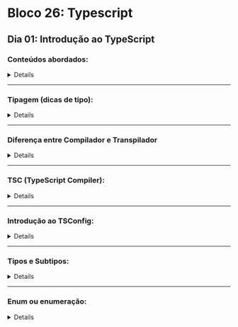 # Bloco 26: Typescript
## Dia 01: Introdução ao TypeScript

### Conteúdos abordados:

<details>

* Introdução (O que é TypeScript?)
* Tipagem (dicas de tipo)
* Diferença entre Compilador e Transpilador
* TSC - TypeScript Compiler
* Introdução ao TSConfig
* TypeScript Playground
* Tipos e Subtipos
* Enum ou enumeração
* Primeiro programa em TypeScript

</details>

--------------------------

### Tipagem (dicas de tipo):

<details>

* **TypeScript é uma linguagem fortemente tipada e estaticamente tipada que possui inferência de tipo.**
* **Tipagem Estática:**
  * Não permite que a pessoa desenvolvedora altere o tipo após ele ser declarado;
  * Geralmente a verificação de tipo é feita em tempo de compilação.

* **Tipagem dinâmica:**
  * Não ocorre no Typescript;
  * A linguagem de programação “escolhe" o tipo de dado a partir do valor atribuído à variável em tempo de execução;

* **Tipagem forte:**
  * Ocorre no Typescript;
  * Linguagens fortemente tipadas não realizam conversões automaticamente.
  * Não é possível realizar operações entre valores de diferentes tipos, sendo necessário que a pessoa desenvolvedora faça a conversão para um dos tipos, caso seja possível.

* **Tipagem fraca:**
  * Não ocorre no Typescript;
  * A linguagem consegue realizar conversões automáticas entre tipos diferentes de dados;

* **Inferência de tipo:**
  * Algumas linguagens com tipagem estática podem fazer a inferência de tipo na declaração de variáveis, mas sem permitir que o tipo seja alterado após a declaração.

</details>

--------------------------

### Diferença entre Compilador e Transpilador

<details>

* **Compilador:**
  * Programa que traduz o código desenvolvido usando uma linguagem de mais alto nível (mais próxima dos seres humanos) em um código de um programa equivalente de uma linguagem de mais baixo nível (mais próxima do processador).

* **Transpilador:**
  * Programa de sistema que traduz o código desenvolvido utilizando uma linguagem de mais alto nível em um código de um programa equivalente de uma outra linguagem de mais alto nível ou em uma versão diferente da mesma linguagem.
  * Pode ser considerado um tipo de compilador que atua em um nível mais alto de abstração;

<details>

![Imagem que demonstra a diferença entre compilador e transpilador](https://assets.app.betrybe.com/back-end/typescript/introduction/images/transpilador-d2c0be81488c129b00e8adc327c66bb3.png)

</details>

</details>

--------------------------

### TSC (TypeScript Compiler):

<details>

* Compilador do Typescript;
* *Traduz* o Typescript para Javascript;
* Responsável por realizar a verificação de tipo no código TypeScript;

* Instalação e execução do TSC:
  * Instalação global:
    * `npm install -g typescript`;

  * Execução:
    * `tsc nomeDoArquivo.ts`;
    * `npx tsc nomeDoArquivo.ts`;

  * Após a execução do arquivo, o compilador fará uma verificação de tipo no arquivo:
    * Se nenhum problema for encontrado, um novo arquivo será criado com o nome `nomeDoArquivo.js`, contendo o código compilado para JavaScript. A seguir, podemos rodar o arquivo .js gerado utilizando o Node:
      * `node nomeDoArquivo.js`;

    * Caso haja erro, o compilador apontará uma mensagem de erro no terminal e o arquivo `.js` não será gerado.

</details>

--------------------------

### Introdução ao TSConfig:

<details>

* Arquivo de configuração Typescript: `tsconfig.json`;
  * Possui variáveis de configuração que definirão como o código será compilado;
  * Deve ser instalado como uma *DevDependency* no projeto (`npm i -D typescript`) e utilizá-lo através do `npx`:
    * *Isso garante que todas as pessoas desenvolvedoras do projeto utilizem a mesma versão do TypeScript.*

* Gerar o *TSConfig*:
  * Caso tenha o TSC instalado globalmente na máquina: `tsc --init`;
  * Caso queira utilizar o TSC como um executável npx: `npx tsc --init`;

* Arquivo *tsconfig.json*:
  * `module:` especifica o sistema de módulo a ser utilizado no código JavaScript que será gerado pelo compilador como sendo o *CommonJS*;
  * `target:` define a versão do JavaScript do código compilado como *ES6*;
  * `rootDir:` define a localização raiz dos arquivos do projeto;
  * `outDir:` define a pasta onde ficará nosso código compilado;
  * `esModuleInterop:` habilitamos essa opção para ser possível compilar módulos *ES6* para módulos *CommonJS*;
  * `strict:` habilitamos essa opção para ativar a verificação estrita de tipo;
  * `include:` essa chave vai depois do objeto *CompilerOptions* e com ela conseguimos incluir na compilação os arquivos ou diretórios mencionados; e
  * `exclude:` essa chave também vai depois do objeto *CompilerOptions* e com ela conseguimos excluir da compilação os arquivos mencionados.

* Configuração base para o ambiente JS (versão do NodeJS):
  * *Não existe uma versão base para todos os ambientes JavaScript, apenas para os mais recentes.*
  * *Com node, é possível utilizar a partir da versão 12.*
  * *Por exemplo, se estivermos desenvolvendo um projeto que usará a versão 16 do Node, podemos utilizar o módulo base @tsconfig/node16:* `npm i -D @tsconfig/node16`;

</details>

--------------------------

### Tipos e Subtipos:

<details>

* Em TypeScript, todos os tipos são subtipos de um tipo principal chamado `any`, e este é um tipo que pode representar qualquer valor em JavaScript.
* Os demais tipos são os tipos `primitivos`, tipos de `objeto` ou `parâmetros de tipo`.

<details>

![Imagem que demonstra a divisão de tipos na linguagem TypeScript](https://assets.app.betrybe.com/back-end/typescript/introduction/images/types-668e257ccb9fac7d7f5f7ab3b13fdcf3.png)

</details>

* Tipos primitivos:
  * `boolean`: recebe verdadeiro (*true*) ou falso (*false*):
    ~~~typescript
    let yes: boolean = true; // cria uma variável de nome "yes" e diz que o tipo é boleano e o valor é true
    let no: boolean = false; // cria uma variável de nome "no" e diz que o tipo é boleano e o valor é false
    ~~~

  * `number`: recebe valores numéricos e, assim como no JavaScript, todos são valores de ponto flutuante:
    ~~~typescript
    // cria uma variável de nome "x" e diz que o tipo é number mas não seta o valor
    // isso não funciona com const
    let x: number;

    let y: number = 0;
    let z: number = 123.456;
    ~~~

  * `string`: recebe uma sequência de caracteres armazenados como unidades de código *UTF-16 Unicode*:
    ~~~typescript
    let s: string;
    let empty: string = "";
    let abc: string = 'abc';
    ~~~

  * `void`: existe apenas para indicar a **ausência de um valor**, como em uma função sem valor retornado:
    ~~~typescript
    function sayHelloWorld(): void {
      console.log("Hello World!");
    }
    ~~~

  * `null` e `undefined`: são subtipos de todos os outros tipos:
    ~~~typescript
    let nullValue = null;
    let undefinedValue = undefined;
    ~~~

* Declaração de variáveis com inferência de tipos:
  * Declarar uma variável sem explicitar o tipo e o compilador fará a inferência por meio do valor definido;

    ~~~typescript
    let flag = true; // o compilador irá inferir o tipo boolean
    const numberPI = 3.1416; // o compilador irá inferir o tipo number
    let message = "Hello World!"; // o compilador irá inferir o tipo string
    ~~~

</details>

--------------------------

### Enum ou enumeração:

<details>

* `enum` é um nome simbólico para um conjunto de valores relacionados;
* Utilizado para criar um conjunto de constantes para uso com variáveis e propriedades, úteis quando temos um conjunto de valores que determinado tipo de variável pode assumir.
* Exemplo:
  * Imagine que você tem um campo em um banco de dados externo que representa o status da matrícula de uma pessoa estudante em um curso, chamado `StudentStatus`, que é do tipo *inteiro* e pode conter os números `1`, `2` ou `3`, que representam respectivamente: `Active`, `Inactive` e `Paused`.
  * Vamos criar uma enumeração com esses valores e entendermos como eles funcionam no TypeScript:
    ~~~typescript
    enum StudentStatus {
        Active = 1,
        Inactive,
        Paused
    }
    ~~~

  * Agora, vamos declarar uma variável para uma nova pessoa estudante do tipo `StudentStatus` e atribuir o tipo `Inactive`:
    ~~~typescript
    let newStudentStatus: StudentStatus = StudentStatus.Inactive; // referenciamos um enum usando EnumName.Value
    console.log(newStudentStatus); //saída: 1
    ~~~

</details>
